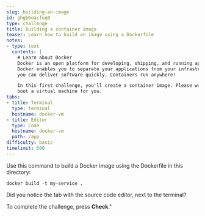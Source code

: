 ```yaml
---
slug: building-an-image
id: ghgb6oacfuq0
type: challenge
title: Building a container image
teaser: Learn how to build an image using a Dockerfile
notes:
- type: text
  contents: |
    # Learn about Docker
    Docker is an open platform for developing, shipping, and running applications.
    Docker enables you to separate your applications from your infrastructure so
    you can deliver software quickly. Containers run anywhere!

    In this first challenge, you'll create a container image. Please wait while we
    boot a virtual machine for you.
tabs:
- title: Terminal
  type: terminal
  hostname: docker-vm
- title: Editor
  type: code
  hostname: docker-vm
  path: /app
difficulty: basic
timelimit: 600
---
```


Use this command to build a Docker image using the Dockerfile in
this directory:

```
docker build -t my-service .
```

Did you notice the tab with the source code editor, next to
the terminal?

To complete the
challenge, press **Check**."
